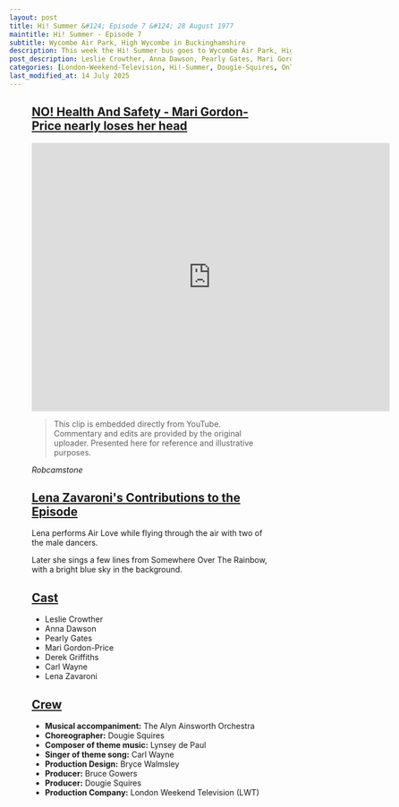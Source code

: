 ```yaml
---
layout: post
title: Hi! Summer &#124; Episode 7 &#124; 28 August 1977
maintitle: Hi! Summer - Episode 7
subtitle: Wycombe Air Park, High Wycombe in Buckinghamshire
description: This week the Hi! Summer bus goes to Wycombe Air Park, High Wycombe in Buckinghamshire with Leslie Crowther, Anna Dawson, Pearly Gates, Mari Gordon-Price, Derek Griffiths, Derek Griffiths, Lena Zavaroni.
post_description: Leslie Crowther, Anna Dawson, Pearly Gates, Mari Gordon-Price, Derek Griffiths, Derek Griffiths, Lena Zavaroni.
categories: [London-Weekend-Television, Hi!-Summer, Dougie-Squires, OnThisDay28August, Year-1977]
last_modified_at: 14 July 2025
---
```


<figure class="fig3">
<div class="CardLayout">
<div class="CardItem">
<h2 id="infobox1" class="infobox"><a href="#infobox1">NO! Health And Safety - Mari Gordon-Price nearly loses her head</a></h2>
<div class="CardItem split">
<div class="responsive-video"><iframe width="640px" height="480px" src="https://www.youtube.com/embed/vvI5gOH_QW4?rel=0&showinfo=1&start=120" frameborder="0" allowfullscreen=""></iframe></div>
<p></p>
<blockquote>
<p>This clip is embedded directly from YouTube. Commentary and edits are provided by the original uploader. Presented here for reference and illustrative purposes.</p>
</blockquote>
<cite>Robcamstone</cite>
</div></div></div>
</figure>

<figure class="fig3">
<div class="CardLayout">
<div class="CardItem">
<h2 id="infobox2" class="infobox"><a href="#infobox2">Lena Zavaroni's Contributions to the Episode</a></h2>
<div class="CardItem split">
<p>Lena performs Air Love while flying through the air with two of the male dancers.</p>
<p>Later she sings a few lines from Somewhere Over The Rainbow, with a bright blue sky in the background.</p>
</div></div></div>
</figure>

<figure class="fig3">
<div class="CardLayout">
<div class="CardItem">
<h2 id="infobox3" class="infobox"><a href="#infobox3">Cast</a></h2>
<div class="CardItem split">
<ul>
<li>Leslie Crowther</li>
<li>Anna Dawson</li>
<li>Pearly Gates</li>
<li>Mari Gordon-Price</li>
<li>Derek Griffiths</li>
<li>Carl Wayne</li>
<li>Lena Zavaroni</li>
</ul>
</div></div></div>
</figure>

<figure class="fig3">
<div class="CardLayout">
<div class="CardItem">
<h2 id="infobox4" class="infobox"><a href="#infobox4">Crew</a></h2>
<div class="CardItem split">
<ul>
<li><strong>Musical accompaniment:</strong> The Alyn Ainsworth Orchestra</li>
<li><strong>Choreographer:</strong> Dougie Squires</li>
<li><strong>Composer of theme music:</strong> Lynsey de Paul</li>
<li><strong>Singer of theme song:</strong> Carl Wayne</li>
<li><strong>Production Design:</strong> Bryce Walmsley</li>
<li><strong>Producer:</strong> Bruce Gowers</li>
<li><strong>Producer:</strong> Dougie Squires</li>
<li><strong>Production Company:</strong> London Weekend Television (LWT)</li>
</ul>
</div></div></div>
</figure>
